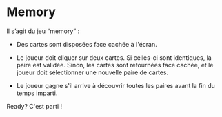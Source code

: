 # Memory

Il s’agit du jeu “memory” :

* Des cartes sont disposées face cachée à l'écran.

* Le joueur doit cliquer sur deux cartes. Si celles-ci sont identiques, la paire est validée. Sinon, les cartes sont retournées face cachée, et le joueur doit sélectionner une nouvelle paire de cartes.

* Le joueur gagne s'il arrive à découvrir toutes les paires avant la fin du temps imparti.

Ready? C'est parti !

